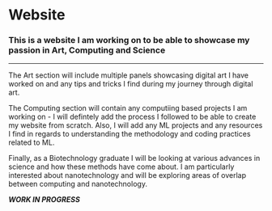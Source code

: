 # Website

### This is a website I am working on to be able to showcase my passion in Art, Computing and Science
----------------------------------------------------------------------------------------------------------

The Art section will include multiple panels showcasing digital art I have worked on and any tips and tricks I find during my journey through digital art.

The Computing section will contain any computiing based projects I am working on - I will defintely add the process I followed to be able to create my website from scratch.
Also, I will add any ML projects and any resources I find in regards to understanding the methodology and coding practices related to ML.

Finally, as a Biotechnology graduate I will be looking at various advances in science and how these methods have come about.
I am particularly interested about nanotechnology and will be exploring areas of overlap between computing and nanotechnology.

***WORK IN PROGRESS***
